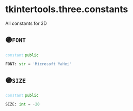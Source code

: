 # tkintertools.three.constants

All constants for 3D

## 🟣`FONT`


<code style='color: skyblue;'>constant</code> <code style='color: green;'>public</code>

```python linenums="0"
FONT: str = 'Microsoft YaHei'
```


## 🟣`SIZE`


<code style='color: skyblue;'>constant</code> <code style='color: green;'>public</code>

```python linenums="0"
SIZE: int = -20
```


